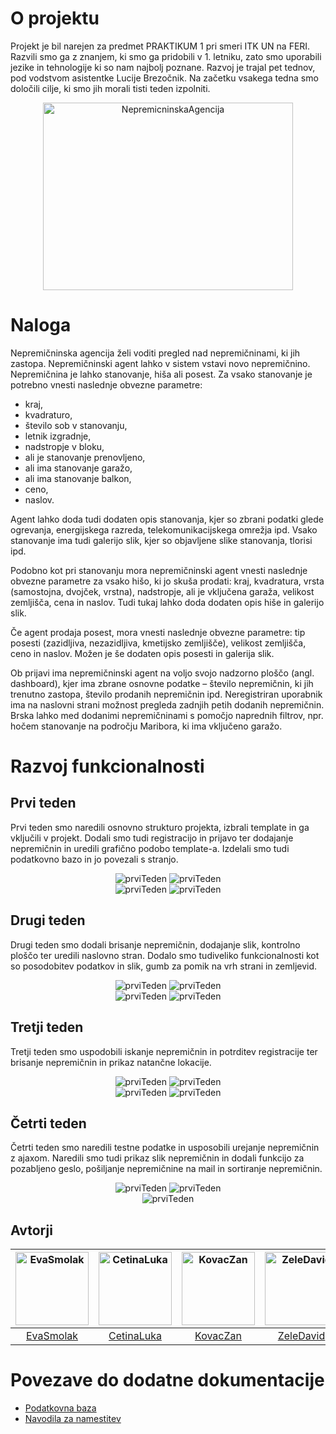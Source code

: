 # O projektu

Projekt je bil narejen za predmet PRAKTIKUM 1 pri smeri ITK UN na FERI. Razvili smo ga z znanjem, ki smo ga pridobili v 1. letniku, zato smo uporabili jezike in tehnologije ki so nam najbolj poznane. Razvoj je trajal pet tednov, pod vodstvom asistentke Lucije Brezočnik. Na začetku vsakega tedna smo določili cilje, ki smo jih morali tisti teden izpolniti.
<p align="center"><img src="nepremicnine/NepremicninskaAgencija/src/main/resources/static/img/Logo/logo.png" alt="NepremicninskaAgencija" title="NepremicninskaAgencija" width="400px" height="300px"/></p>

# Naloga
Nepremičninska agencija želi voditi pregled nad nepremičninami, ki jih zastopa. 
Nepremičninski agent lahko v sistem vstavi novo nepremičnino. Nepremičnina je lahko stanovanje,
hiša ali posest.
Za vsako stanovanje je potrebno vnesti naslednje obvezne parametre:

- kraj,
- kvadraturo,
- število sob v stanovanju,
- letnik izgradnje,
- nadstropje v bloku,
- ali je stanovanje prenovljeno,
- ali ima stanovanje garažo,
- ali ima stanovanje balkon,
- ceno,
- naslov.

Agent lahko doda tudi dodaten opis stanovanja, kjer so zbrani podatki glede ogrevanja, energijskega razreda, telekomunikacijskega
omrežja ipd. Vsako stanovanje ima tudi galerijo slik, kjer so objavljene slike stanovanja, tlorisi ipd.

Podobno kot pri stanovanju mora nepremičninski agent vnesti naslednje obvezne parametre za vsako
hišo, ki jo skuša prodati: kraj, kvadratura, vrsta (samostojna, dvojček, vrstna), nadstropje, ali je
vključena garaža, velikost zemljišča, cena in naslov. Tudi tukaj lahko doda dodaten opis hiše in galerijo
slik.

Če agent prodaja posest, mora vnesti naslednje obvezne parametre: tip posesti (zazidljiva, nezazidljiva,
kmetijsko zemljišče), velikost zemljišča, ceno in naslov. Možen je še dodaten opis posesti in galerija
slik.

Ob prijavi ima nepremičninski agent na voljo svojo nadzorno ploščo (angl. dashboard), kjer ima zbrane
osnovne podatke – število nepremičnin, ki jih trenutno zastopa, število prodanih nepremičnin ipd.
Neregistriran uporabnik ima na naslovni strani možnost pregleda zadnjih petih dodanih nepremičnin.
Brska lahko med dodanimi nepremičninami s pomočjo naprednih filtrov, npr. hočem stanovanje na
področju Maribora, ki ima vključeno garažo.


# Razvoj funkcionalnosti

## Prvi teden
Prvi teden smo naredili osnovno strukturo projekta, izbrali template in ga vključili v projekt. Dodali smo tudi registracijo in prijavo ter dodajanje nepremičnin in uredili grafično podobo template-a. Izdelali smo tudi podatkovno bazo in jo povezali s stranjo.
<div align="center">
  <img src="Printscreeni-Task/OPRAVLJENO-DELO/teden1.1.png" alt="prviTeden" title="Prvi Teden" margin=20px"/>
  <img src="Printscreeni-Task/OPRAVLJENO-DELO/teden1.2.png" alt="prviTeden" title="Prvi Teden" margin=20px"/><br/>
  <img src="Printscreeni-Task/OPRAVLJENO-DELO/teden1.3.png" alt="prviTeden" title="Prvi Teden" margin=20px"/>
  <img src="Printscreeni-Task/OPRAVLJENO-DELO/teden1.4.png" alt="prviTeden" title="Prvi Teden" margin=20px"/>
</div>

## Drugi teden
Drugi teden smo dodali brisanje nepremičnin, dodajanje slik, kontrolno ploščo ter uredili naslovno stran. Dodalo smo tudiveliko funkcionalnosti  kot so posodobitev podatkov in slik, gumb za pomik na vrh strani in zemljevid.
<div align="center">
  <img src="Printscreeni-Task/OPRAVLJENO-DELO/teden2.1.png" alt="prviTeden" title="Drugi Teden" margin=20px"/>
  <img src="Printscreeni-Task/OPRAVLJENO-DELO/teden2.2.png" alt="prviTeden" title="Drugi Teden" margin=20px"/><br/>
  <img src="Printscreeni-Task/OPRAVLJENO-DELO/teden2.3.png" alt="prviTeden" title="Drugi Teden" margin=20px"/>
  <img src="Printscreeni-Task/OPRAVLJENO-DELO/teden2.4.png" alt="prviTeden" title="Drugi Teden" margin=20px"/>
</div>

## Tretji teden
Tretji teden smo uspodobili iskanje nepremičnin in potrditev registracije ter brisanje nepremičnin in prikaz natančne lokacije.
<div align="center">
  <img src="Printscreeni-Task/OPRAVLJENO-DELO/teden3.1.png" alt="prviTeden" title="Tretji Teden" margin=20px"/>
  <img src="Printscreeni-Task/OPRAVLJENO-DELO/teden3.2.png" alt="prviTeden" title="Tretji Teden" margin=20px"/><br/>
  <img src="Printscreeni-Task/OPRAVLJENO-DELO/teden3.3.png" alt="prviTeden" title="Tretji Teden" margin=20px"/>
  <img src="Printscreeni-Task/OPRAVLJENO-DELO/teden3.4.png" alt="prviTeden" title="Tretji Teden" margin=20px"/>
</div>

## Četrti teden
Četrti teden smo naredili testne podatke in usposobili urejanje nepremičnin z ajaxom. Naredili smo tudi prikaz slik nepremičnin in dodali funkcijo za pozabljeno geslo, pošiljanje nepremičnine na mail in sortiranje nepremičnin. 
<div align="center">
  <img src="Printscreeni-Task/OPRAVLJENO-DELO/teden4.1.png" alt="prviTeden" title="Četrti Teden" margin=20px"/>
  <img src="Printscreeni-Task/OPRAVLJENO-DELO/teden4.2.png" alt="prviTeden" title="Četrti Teden" margin=20px"/><br/>
  <img src="Printscreeni-Task/OPRAVLJENO-DELO/teden4.3.png" alt="prviTeden" title="Četrti Teden" margin=20px"/>
</div>

## Avtorji
[<img alt="EvaSmolak" src="https://avatars0.githubusercontent.com/u/33725038?s=400&v=4" width="117">](https://github.com/EvaSmolak) |[<img alt="CetinaLuka" src="https://avatars3.githubusercontent.com/u/33715779?s=400&u=4752d8027850c8f376c54dd977df726c1d24c58a&v=4" width="117">](https://github.com/CetinaLuka) |[<img alt="KovacZan" src="https://avatars1.githubusercontent.com/u/39158639?s=400&v=4" width="117">](https://github.com/KovacZan) |[<img alt="ZeleDavid" src="https://avatars3.githubusercontent.com/u/33752926?s=400&v=4" width="117">](https://github.com/ZeleDavid) |
:---: |:---: |:---: |:---: |
[EvaSmolak](https://github.com/EvaSmolak) |[CetinaLuka](https://github.com/CetinaLuka) |[KovacZan](https://github.com/KovacZan) |[ZeleDavid](https://github.com/ZeleDavid) |

# Povezave do dodatne dokumentacije
- <a href="Nepremicninska-Agencija/baza.md">Podatkovna baza</a>
- <a href="Nepremicninska-Agencija/namestitev.md">Navodila za namestitev</a>
